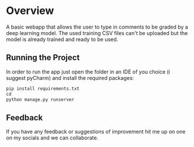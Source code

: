 # Overview
A basic webapp that allows the user to type in comments to be graded by a deep learning model. The used training CSV files can't be uploaded but the model is already trained and ready to be used.
## Running the Project
In order to run the app just open the folder in an IDE of you choice (i suggest pyCharm) and install the required packages:
``` py
pip install requirements.txt
cd 
python manage.py runserver
```
## Feedback 
If you have any feedback or suggestions of improvement hit me up on one on my socials and we can collaborate.


